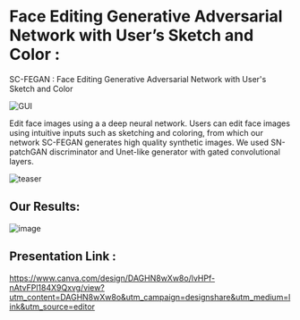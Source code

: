  # Face Editing Generative Adversarial Network with User’s Sketch and Color : 
SC-FEGAN : Face Editing Generative Adversarial Network with User's Sketch and Color 


![GUI](https://github.com/user-attachments/assets/8fcc000c-891f-4cd6-97fa-6f0ecba44588)

Edit face images using a a deep neural network. Users can edit face images using intuitive inputs such as sketching and coloring, from which our network SC-FEGAN generates high quality synthetic images. We used SN-patchGAN discriminator and Unet-like generator with gated convolutional layers.


![teaser](https://github.com/user-attachments/assets/ed725fc6-11d1-4316-8db4-e65505c78048)


## Our Results:

![image](https://github.com/user-attachments/assets/7eed2ad5-d752-4c86-9f5c-3af3eba943a0)



## Presentation Link :

https://www.canva.com/design/DAGHN8wXw8o/lvHPf-nAtvFPl184X9Qxvg/view?utm_content=DAGHN8wXw8o&utm_campaign=designshare&utm_medium=link&utm_source=editor






